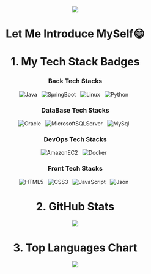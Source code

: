 

<!--
**wonder0128/wonder0128** is a ✨ _special_ ✨ repository because its `README.md` (this file) appears on your GitHub profile.

Here are some ideas to get you started:

- 🔭 I’m currently working on ...
- 🌱 I’m currently learning ...
- 👯 I’m looking to collaborate on ...
- 🤔 I’m looking for help with ...
- 💬 Ask me about ...
- 📫 How to reach me: ...
- 😄 Pronouns: ...
- ⚡ Fun fact: ...
-->

<div align=center>  
  <img src="https://capsule-render.vercel.app/api?type=waving&color=gradient&height=200&section=header&text=Shining%20Developer%20✨&fontSize=50" />

  <h1>Let Me Introduce MySelf😄</h1>
  

  <h1>1. My Tech Stack Badges</h1>
  <h3>Back Tech Stacks</h3>
    <img alt="Java" src ="https://img.shields.io/badge/Java-34567C.svg?&style=flat-square&logo=Java&logoColor=white"/> &nbsp;
    <img alt="SpringBoot" src ="https://img.shields.io/badge/SpringBoot-6DB33F.svg?&style=flat-square&logo=SpringBoot&logoColor=white"/> &nbsp;
    <img alt="Linux" src ="https://img.shields.io/badge/Linux-FCC624.svg?&style=flat-square&logo=Linux&logoColor=white"/> &nbsp;
    <img alt="Python" src ="https://img.shields.io/badge/Python-3776AB.svg?&style=flat-square&logo=Python&logoColor=white"/> &nbsp;
  <h3>DataBase Tech Stacks</h3>
    <img alt="Oracle" src ="https://img.shields.io/badge/Oracle-F80000.svg?&style=flat-square&logo=Oracle&logoColor=white"/> &nbsp;
    <img alt="MicrosoftSQLServer" src ="https://img.shields.io/badge/MicrosoftSQLServer-CC2927.svg?&style=flat-square&logo=MicrosoftSQLServer&logoColor=white"/> &nbsp;
    <img alt="MySql" src ="https://img.shields.io/badge/MySql-4479A1.svg?&style=flat-square&logo=MySql&logoColor=white"/> &nbsp;
  <h3>DevOps Tech Stacks</h3>
    <img alt="AmazonEC2" src ="https://img.shields.io/badge/AmazonEC2-FF9900.svg?&style=flat-square&logo=AmazonEC2&logoColor=white"/> &nbsp;
    <img alt="Docker" src ="https://img.shields.io/badge/Docker-2496ED.svg?&style=flat-square&logo=Docker&logoColor=white"/> &nbsp;
  <h3>Front Tech Stacks</h3>
    <img alt="HTML5" src ="https://img.shields.io/badge/HTML-E34F26.svg?&style=flat-square&logo=HTML5&logoColor=white"/> &nbsp;
    <img alt="CSS3" src ="https://img.shields.io/badge/CSS-1572B6.svg?&style=flat-square&logo=CSS3&logoColor=white"/> &nbsp;
    <img alt="JavaScript" src ="https://img.shields.io/badge/JavaScript-F7DF1E.svg?&style=flat-square&logo=JavaScript&logoColor=white"/> &nbsp;
    <img alt="Json" src ="https://img.shields.io/badge/Json-000000.svg?&style=flat-square&logo=Json&logoColor=white"/> &nbsp;
  
  
  <h1> 2. GitHub Stats </h1>
  <a href="https://github.com/anuraghazra/github-readme-stats">
    <img align="center" src="https://github-readme-stats.vercel.app/api?username=wonder0128&show_icons=true&theme=dracula" />
  </a>
  
  <h1> 3. Top Languages Chart</h1>
  <a href="https://github.com/anuraghazra/github-readme-stats">
    <img align="center" src="https://github-readme-stats.vercel.app/api/top-langs?username=wonder0128&layout=compact&langs_count=10&bg_color=45,E55D87,5FC3E4&title_color=ffffff&text_color=ffffff&hide_border=False" />
  </a>
</div>
